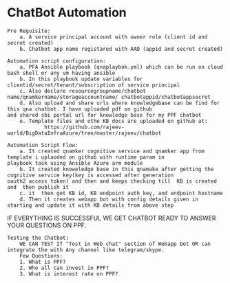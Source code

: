 # ChatBot Automation

	Pre Reguisite: 
		a. A service principal account with owner role (client id and secret created)
		b. Chatbot app name registared with AAD (appid and secret created)

	Automation script configuration:  
		a. PFA Ansible playbook (qnaplaybok.yml) which can be run on cloud bash shell or any vm having ansible
		b. In this playbook update variables for clientid/secret/tenant/subscription of service principal
		c. Also declare resourcegroupname/chatbot name/qnamkername/storageaccountname/ chatbotappid/chatbotappsecret
		d. Also upload and share urls where knowledgebase can be find for this qna chatbot. I have uploaded pdf on github                                and shared sbi portal url for knowledge base for my PPF chatbot
		e. Template files and othe KB docs are uploaded on github at: 
      		    https://github.com/rajeev-world/BigDataInfraAzure/tree/master/rajeev/chatbot

	Automation Script Flow:
		a. It created qnamker cognitive service and qnamker app from template i uplaoded on github with runtime param in                              playbook task using Ansible Azure arm module
		b. It created knoweledge base in this qnamake after getting the cognitive service key(key is accessed after generation   		     oauth2 access token) and then and keeps checking till  KB is created and  then publish it
		c. it  then get KB id, KB endpoint auth key, and endpoint hostname 
		d. Then it creates webapp bot with config details given in starting and update it with KB details from above step

IF EVERYTHING IS SUCCESSFUL WE GET CHATBOT READY TO ANSWER YOUR QUESTIONS ON PPF.

	Testing the Chatbot:
		WE CAN TEST IT "Test in Web chat" section of Webapp bot OR can integrate the with Any channel like telegram/skype. 
		Few Questions:
		1. What is PPF?
		2. Who all can invest in PPF?
		3. What is interest rate on PPF?


				
